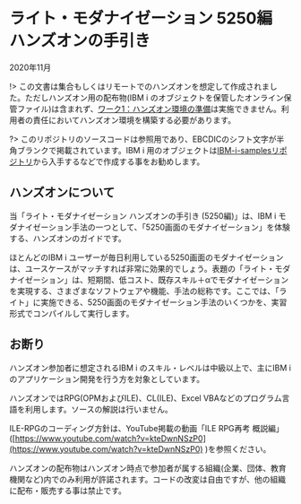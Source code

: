 # ライト・モダナイゼーション 5250編 <BR>ハンズオンの手引き
2020年11月

!> この文書は集合もしくはリモートでのハンズオンを想定して作成されました。ただしハンズオン用の配布物(IBM i のオブジェクトを保管したオンライン保管ファイル)は含まれず、[ワーク1：ハンズオン環境の準備](http://localhost:3000/#/1_%E4%BA%8B%E5%89%8D%E6%BA%96%E5%82%99?id=%e3%83%af%e3%83%bc%e3%82%af1%ef%bc%9a%e3%83%8f%e3%83%b3%e3%82%ba%e3%82%aa%e3%83%b3%e7%92%b0%e5%a2%83%e3%81%ae%e6%ba%96%e5%82%99)は実施できません。利用者の責任においてハンズオン環境を構築する必要があります。

?> このリポジトリのソースコードは参照用であり、EBCDICのシフト文字が半角ブランクで掲載されています。IBM i 用のオブジェクトは[IBM-i-samplesリポジトリ](https://github.com/GuriCat/IBM-i-samples)から入手するなどで作成する事をお勧めします。

## ハンズオンについて

当「ライト・モダナイゼーション ハンズオンの手引き (5250編)」は、IBM i モダナイゼーション手法の一つとして、「5250画面のモダナイゼーション」を体験する、ハンズオンのガイドです。

ほとんどのIBM i ユーザーが毎日利用している5250画面のモダナイゼーションは、ユースケースがマッチすれば非常に効果的でしょう。表題の「ライト・モダナイゼーション」は、短期間、低コスト、既存スキル＋αでモダナイゼーションを実現する、さまざまなソフトウェアや機能、手法の総称です。ここでは、「ライト」に実施できる、5250画面のモダナイゼーション手法のいくつかを、実習形式でコンパイルして実行します。

## お断り

ハンズオン参加者に想定されるIBM i のスキル・レベルは中級以上で、主にIBM i のアプリケーション開発を行う方を対象としています。

ハンズオンではRPG(OPMおよびILE)、CL(ILE)、Excel VBAなどのプログラム言語を利用します。ソースの解説は行いません。

ILE-RPGのコーディング方針は、YouTube掲載の動画「ILE RPG再考 概説編」([https://www.youtube.com/watch?v=kteDwnNSzP0](https://www.youtube.com/watch?v=kteDwnNSzP0) )を参照ください。

ハンズオンの配布物はハンズオン時点で参加者が属する組織(企業、団体、教育機関など)内でのみ利用が許諾されます。コードの改変は自由ですが、他の組織に配布・販売する事は禁止です。
